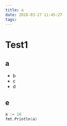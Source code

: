 ```yaml
---
title: a
date: 2018-03-27 11:45:27
tags:
---
```


# Test1

## a

- b
- c
- d

<!-- more -->

## e

```go
a := 10
fmt.Println(a)
```
